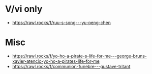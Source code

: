 # V/vi only

- https://rawl.rocks/f/ruu-s-song---yu-peng-chen

# Misc



- https://rawl.rocks/f/yo-ho-a-pirate-s-life-for-me---george-bruns-xavier-atencio-yo-ho-a-pirates-life-for-me
- https://rawl.rocks/f/communion-funebre---gustave-tritant

